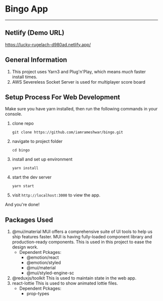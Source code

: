 # Bingo App
---
## Netlify (Demo URL)
https://lucky-rugelach-d980ad.netlify.app/

## General Information

1. This project uses Yarn3 and Plug'n'Play, which means *much* faster install times.
2. AWS Severeless Socket Server is used for multiplayer score board

## Setup Process For Web Development
Make sure you have yarn installed, then run the following commands in your console.

1. clone repo

   `git clone https://github.com/iamrameshwar/bingo.git`

2. navigate to project folder

   `cd bingo`
2. install and set up environment

   `yarn install`
3. start the dev server

   `yarn start`
4. visit `http://localhost:3000` to view the app.

And you're done!

## Packages Used
1. @mui/material MUI offers a comprehensive suite of UI tools to help us ship features faster. MUI is having fully-loaded component library and production-ready components. This is used in this project to ease the design work.
    - Dependent Pckages:
        - @emotion/react
        - @emotion/styled
        - @mui/material
        - @mui/styled-engine-sc
2. @reduxjs/toolkit This is used to maintain state in the web app.
3. react-lottie This is used to show animated lottie files.
    - Dependent Pckages:
        - prop-types